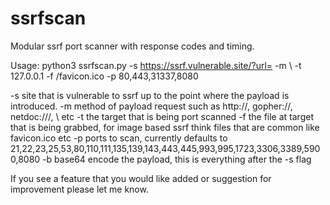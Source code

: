 # ssrfscan
Modular ssrf port scanner with response codes and timing.

Usage: python3 ssrfscan.py -s https://ssrf.vulnerable.site/?url= -m \\ -t 127.0.0.1 -f /favicon.ico -p 80,443,31337,8080

-s site that is vulnerable to ssrf up to the point where the payload is introduced.
-m method of payload request such as http://, gopher://, netdoc:///, \\ etc
-t the target that is being port scanned
-f the file at target that is being grabbed, for image based ssrf think files that are common like favicon.ico etc
-p ports to scan, currently defaults to 21,22,23,25,53,80,110,111,135,139,143,443,445,993,995,1723,3306,3389,5900,8080
-b base64 encode the payload, this is everything after the -s flag

If you see a feature that you would like added or suggestion for improvement please let me know.
